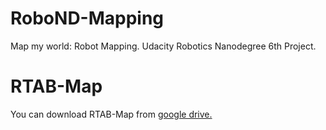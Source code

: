 # RoboND-Mapping
Map my world: Robot Mapping. Udacity Robotics Nanodegree 6th Project.
# RTAB-Map
You can download RTAB-Map from [google drive.](https://drive.google.com/drive/folders/180oDppGCv79i1bwU0M1tCZN-HBlMOat_?usp=sharing)
